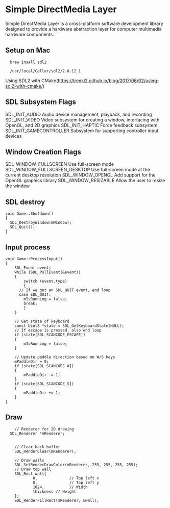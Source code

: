 # Simple DirectMedia Layer

Simple DirectMedia Layer is a cross-platform software development library designed to provide a hardware abstraction layer for computer multimedia hardware components.




## Setup on Mac
```
  brew insall sdl2

  /usr/local/Cellar/sdl2/2.0.12_1
```

Using SDL2 with CMake(https://trenki2.github.io/blog/2017/06/02/using-sdl2-with-cmake/)



## SDL Subsystem Flags
SDL_INIT_AUDIO          Audio device management, playback, and recording
SDL_INIT_VIDEO          Video subsystem for creating a window, interfacing with OpenGL, and 2D graphics
SDL_INIT_HAPTIC         Force feedback subsystem
SDL_INIT_GAMECONTROLLER Subsystem for supporting controller input devices


## Window Creation Flags

SDL_WINDOW_FULLSCREEN          Use full-screen mode
SDL_WINDOW_FULLSCREEN_DESKTOP  Use full-screen mode at the current desktop resolution
SDL_WINDOW_OPENGL              Add support for the OpenGL graphics library
SDL_WINDOW_RESIZABLE           Allow the user to resize the window


## SDL destroy
```
void Game::Shutdown()
{
  SDL_DestroyWindow(mWindow);
  SDL_Quit();
}
```
## Input process
```
void Game::ProcessInput()
{
	SDL_Event event;
	while (SDL_PollEvent(&event))
	{
		switch (event.type)
		{
      // If we get an SDL_QUIT event, end loop
      case SDL_QUIT:
        mIsRunning = false;
        break;
		}
	}

	// Get state of keyboard
	const Uint8 *state = SDL_GetKeyboardState(NULL);
	// If escape is pressed, also end loop
	if (state[SDL_SCANCODE_ESCAPE])
	{
		mIsRunning = false;
	}

	// Update paddle direction based on W/S keys
	mPaddleDir = 0;
	if (state[SDL_SCANCODE_W])
	{
		mPaddleDir -= 1;
	}
	if (state[SDL_SCANCODE_S])
	{
		mPaddleDir += 1;
	}
}
```


## Draw
```
	// Renderer for 2D drawing
  SDL_Renderer *mRenderer;


	// Clear back buffer
	SDL_RenderClear(mRenderer);

	// Draw walls
	SDL_SetRenderDrawColor(mRenderer, 255, 255, 255, 255);
	// Draw top wall
	SDL_Rect wall{
			0,				// Top left x
			0,				// Top left y
			1024,			// Width
			thickness // Height
	};
	SDL_RenderFillRect(mRenderer, &wall);
```